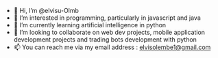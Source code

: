 - 👋 Hi, I’m @elvisu-Olmb
- 👀 I’m interested in programming, particularly in javascript and java
- 🌱 I’m currently learning artificial intelligence in python
- 💞️ I’m looking to collaborate on web dev projects, mobile application development projects and trading bots development with python
- 📫 You can reach me via my email address : elvisolembe1@gmail.com

<!---
elvisu-Ojiisan/elvisu-Ojiisan is a ✨ special ✨ repository because its `README.md` (this file) appears on your GitHub profile.
You can click the Preview link to take a look at your changes.
--->
